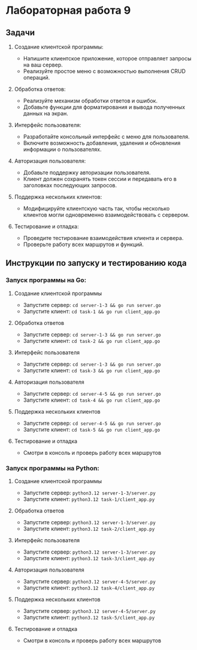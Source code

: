 # Лабораторная работа 9

## Задачи

1. Создание клиентской программы:

   - Напишите клиентское приложение, которое отправляет запросы на ваш сервер.
   - Реализуйте простое меню с возможностью выполнения CRUD операций.

2. Обработка ответов:

   - Реализуйте механизм обработки ответов и ошибок.
   - Добавьте функции для форматирования и вывода полученных данных на экран.

3. Интерфейс пользователя:

   - Разработайте консольный интерфейс с меню для пользователя.
   - Включите возможность добавления, удаления и обновления информации о пользователях.

4. Авторизация пользователя:

   - Добавьте поддержку авторизации пользователя.
   - Клиент должен сохранять токен сессии и передавать его в заголовках последующих запросов.

5. Поддержка нескольких клиентов:

   - Модифицируйте клиентскую часть так, чтобы несколько клиентов могли одновременно взаимодействовать с сервером.

6. Тестирование и отладка:
   - Проведите тестирование взаимодействия клиента и сервера.
   - Проверьте работу всех маршрутов и функций.

## Инструкции по запуску и тестированию кода

### Запуск программы на Go:

1. Создание клиентской программы

   - Запустите сервер: `cd server-1-3 && go run server.go`
   - Запустите клиент: `cd task-1 && go run client_app.go`

2. Обработка ответов

   - Запустите сервер: `cd server-1-3 && go run server.go`
   - Запустите клиент: `cd task-2 && go run client_app.go`

3. Интерфейс пользователя

   - Запустите сервер: `cd server-1-3 && go run server.go`
   - Запустите клиент: `cd task-3 && go run client_app.go`

4. Авторизация пользователя

   - Запустите сервер: `cd server-4-5 && go run server.go`
   - Запустите клиент: `cd task-4 && go run client_app.go`

5. Поддержка нескольких клиентов

   - Запустите сервер: `cd server-4-5 && go run server.go`
   - Запустите клиент: `cd task-5 && go run client_app.go`

6. Тестирование и отладка
   - Смотри в консоль и проверь работу всех маршрутов

### Запуск программы на Python:

1. Создание клиентской программы

   - Запустите сервер: `python3.12 server-1-3/server.py`
   - Запустите клиент: `python3.12 task-1/client_app.py`

2. Обработка ответов

   - Запустите сервер: `python3.12 server-1-3/server.py`
   - Запустите клиент: `python3.12 task-2/client_app.py`

3. Интерфейс пользователя

   - Запустите сервер: `python3.12 server-1-3/server.py`
   - Запустите клиент: `python3.12 task-3/client_app.py`

4. Авторизация пользователя

   - Запустите сервер: `python3.12 server-4-5/server.py`
   - Запустите клиент: `python3.12 task-4/client_app.py`

5. Поддержка нескольких клиентов

   - Запустите сервер: `python3.12 server-4-5/server.py`
   - Запустите клиент: `python3.12 task-5/client_app.py`

6. Тестирование и отладка
   - Смотри в консоль и проверь работу всех маршрутов